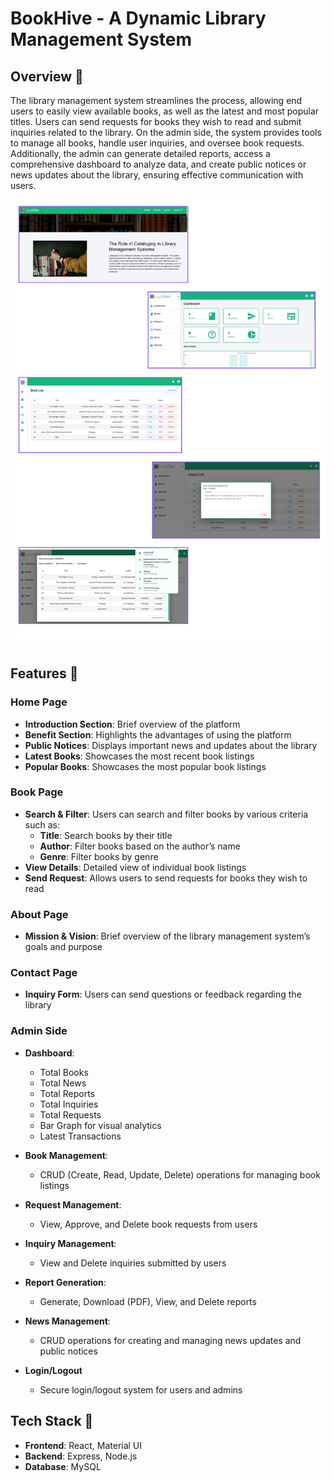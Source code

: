 # BookHive - A Dynamic Library Management System

## Overview 📌

The library management system streamlines the process, allowing end users to easily view available books, as well as the latest and most popular titles. Users can send requests for books they wish to read and submit inquiries related to the library. On the admin side, the system provides tools to manage all books, handle user inquiries, and oversee book requests. Additionally, the admin can generate detailed reports, access a comprehensive dashboard to analyze data, and create public notices or news updates about the library, ensuring effective communication with users.

![Library Management System](LibraryManagementSystem.png)

## Features 📌

### Home Page  
- **Introduction Section**: Brief overview of the platform  
- **Benefit Section**: Highlights the advantages of using the platform  
- **Public Notices**: Displays important news and updates about the library  
- **Latest Books**: Showcases the most recent book listings  
- **Popular Books**: Showcases the most popular book listings  

### Book Page  
- **Search & Filter**: Users can search and filter books by various criteria such as:  
    - **Title**: Search books by their title  
    - **Author**: Filter books based on the author’s name  
    - **Genre**: Filter books by genre 
- **View Details**: Detailed view of individual book listings  
- **Send Request**: Allows users to send requests for books they wish to read  

### About Page  
- **Mission & Vision**: Brief overview of the library management system’s goals and purpose  

### Contact Page  
- **Inquiry Form**: Users can send questions or feedback regarding the library  

### Admin Side  
- **Dashboard**:  
    - Total Books  
    - Total News  
    - Total Reports  
    - Total Inquiries  
    - Total Requests  
    - Bar Graph for visual analytics  
    - Latest Transactions  

- **Book Management**:  
    - CRUD (Create, Read, Update, Delete) operations for managing book listings  

- **Request Management**:  
    - View, Approve, and Delete book requests from users  

- **Inquiry Management**:  
    - View and Delete inquiries submitted by users  

- **Report Generation**:  
    - Generate, Download (PDF), View, and Delete reports  

- **News Management**:  
    - CRUD operations for creating and managing news updates and public notices  

- **Login/Logout**  
    - Secure login/logout system for users and admins  

## Tech Stack 📌
- **Frontend**: React, Material UI  
- **Backend**: Express, Node.js  
- **Database**: MySQL  


